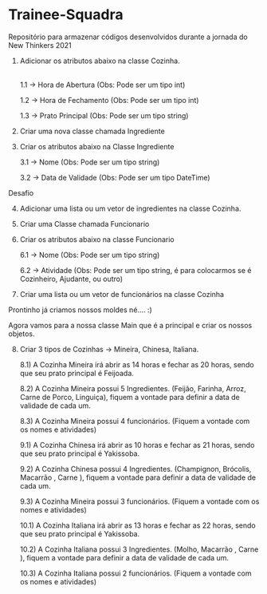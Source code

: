 # Trainee-Squadra
Repositório para armazenar códigos desenvolvidos durante a jornada do New Thinkers 2021


1) Adicionar os atributos abaixo na classe Cozinha. <br><br>

    1.1 -> Hora de Abertura (Obs: Pode ser um tipo int)

    1.2 -> Hora de Fechamento (Obs: Pode ser um tipo int)

    1.3 -> Prato Principal (Obs: Pode ser um tipo string)



2) Criar uma nova classe chamada Ingrediente



3) Criar os atributos abaixo na Classe Ingrediente

    3.1 -> Nome (Obs: Pode ser um tipo string)

    3.2 -> Data de Validade (Obs: Pode ser um tipo DateTime)




Desafio

4) Adicionar uma lista ou um vetor de ingredientes na classe Cozinha.



5) Criar uma Classe chamada Funcionario



6) Criar os atributos abaixo na classe Funcionario

    6.1 -> Nome (Obs: Pode ser um tipo string)

    6.2 -> Atividade (Obs: Pode ser um tipo string, é para colocarmos se é Cozinheiro, Ajudante, ou outro)


7) Criar uma lista ou um vetor de funcionários na classe Cozinha




Prontinho já criamos nossos moldes né.... :)

Agora vamos para a nossa classe Main que é a principal e criar os nossos objetos.

8) Criar 3 tipos de Cozinhas -> Mineira, Chinesa, Italiana.

    8.1) A Cozinha Mineira irá abrir as 14 horas e fechar as 20 horas, sendo que seu prato principal é Feijoada.

    8.2) A Cozinha Mineira possui 5 Ingredientes. (Feijão, Farinha, Arroz, Carne de Porco, Linguiça), fiquem a vontade para definir a data de validade de cada um.

    8.3) A Cozinha Mineira possui 4 funcionários. (Fiquem a vontade com os nomes e atividades)



    9.1) A Cozinha Chinesa irá abrir as 10 horas e fechar as 21 horas, sendo que seu prato principal é Yakissoba.

    9.2) A Cozinha Chinesa possui 4 Ingredientes. (Champignon, Brócolis, Macarrão , Carne ), fiquem a vontade para definir a data de validade de cada um.

    9.3) A Cozinha Mineira possui 3 funcionários. (Fiquem a vontade com os nomes e atividades)



    10.1) A Cozinha Italiana irá abrir as 13 horas e fechar as 22 horas, sendo que seu prato principal é Yakissoba.

    10.2) A Cozinha Italiana possui 3 Ingredientes. (Molho, Macarrão , Carne ), fiquem a vontade para definir a data de validade de cada um.

    10.3) A Cozinha Italiana possui 2 funcionários. (Fiquem a vontade com os nomes e atividades)
